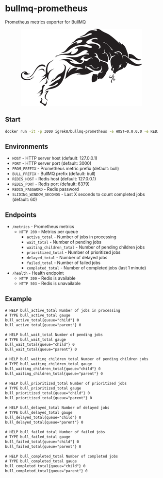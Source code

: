 # bullmq-prometheus

Prometheus metrics exporter for BullMQ

<p align="center">
  <img src="./media/splash.png" width="400" />
<p>

## Start

```bash
docker run -it -p 3000 igrek8/bullmq-prometheus -e HOST=0.0.0.0 -e REDIS_HOST=host.docker.internal
```

## Environments

- `HOST` - HTTP server host (default: 127.0.0.1)
- `PORT` - HTTP server port (default: 3000)
- `PROM_PREFIX` - Prometheus metric prefix (default: bull)
- `BULL_PREFIX` - BullMQ prefix (default: bull)
- `REDIS_HOST` - Redis host (default: 127.0.0.1)
- `REDIS_PORT` - Redis port (default: 6379)
- `REDIS_PASSWORD` - Redis password
- `SLIDING_WINDOW_SECONDS` - Last X seconds to count completed jobs (default: 60)

## Endpoints

- `/metrics` - Prometheus metrics
  - `HTTP 200` - Metrics per queue
    - `active_total` - Number of jobs in processing
    - `wait_total` - Number of pending jobs
    - `waiting_children_total` - Number of pending children jobs
    - `prioritized_total` - Number of prioritized jobs
    - `delayed_total` - Number of delayed jobs
    - `failed_total` - Number of failed jobs
    - `completed_total` - Number of completed jobs (last 1 minute)
- `/health` - Health endpoint
  - `HTTP 200` - Redis is available
  - `HTTP 503` - Redis is unavailable

## Example

```
# HELP bull_active_total Number of jobs in processing
# TYPE bull_active_total gauge
bull_active_total{queue="child"} 0
bull_active_total{queue="parent"} 0

# HELP bull_wait_total Number of pending jobs
# TYPE bull_wait_total gauge
bull_wait_total{queue="child"} 0
bull_wait_total{queue="parent"} 0

# HELP bull_waiting_children_total Number of pending children jobs
# TYPE bull_waiting_children_total gauge
bull_waiting_children_total{queue="child"} 0
bull_waiting_children_total{queue="parent"} 0

# HELP bull_prioritized_total Number of prioritized jobs
# TYPE bull_prioritized_total gauge
bull_prioritized_total{queue="child"} 0
bull_prioritized_total{queue="parent"} 0

# HELP bull_delayed_total Number of delayed jobs
# TYPE bull_delayed_total gauge
bull_delayed_total{queue="child"} 0
bull_delayed_total{queue="parent"} 0

# HELP bull_failed_total Number of failed jobs
# TYPE bull_failed_total gauge
bull_failed_total{queue="child"} 0
bull_failed_total{queue="parent"} 0

# HELP bull_completed_total Number of completed jobs
# TYPE bull_completed_total gauge
bull_completed_total{queue="child"} 0
bull_completed_total{queue="parent"} 0
```
